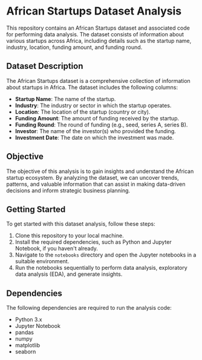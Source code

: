 # African Startups Dataset Analysis

This repository contains an African Startups dataset and associated code for performing data analysis. The dataset consists of information about various startups across Africa, including details such as the startup name, industry, location, funding amount, and funding round.

## Dataset Description

The African Startups dataset is a comprehensive collection of information about startups in Africa. The dataset includes the following columns:

- **Startup Name**: The name of the startup.
- **Industry**: The industry or sector in which the startup operates.
- **Location**: The location of the startup (country or city).
- **Funding Amount**: The amount of funding received by the startup.
- **Funding Round**: The round of funding (e.g., seed, series A, series B).
- **Investor**: The name of the investor(s) who provided the funding.
- **Investment Date**: The date on which the investment was made.

## Objective

The objective of this analysis is to gain insights and understand the African startup ecosystem. By analyzing the dataset, we can uncover trends, patterns, and valuable information that can assist in making data-driven decisions and inform strategic business planning.


## Getting Started

To get started with this dataset analysis, follow these steps:

1. Clone this repository to your local machine.
2. Install the required dependencies, such as Python and Jupyter Notebook, if you haven't already.
3. Navigate to the `notebooks` directory and open the Jupyter notebooks in a suitable environment.
4. Run the notebooks sequentially to perform data analysis, exploratory data analysis (EDA), and generate insights.

## Dependencies

The following dependencies are required to run the analysis code:

- Python 3.x
- Jupyter Notebook
- pandas
- numpy
- matplotlib
- seaborn



